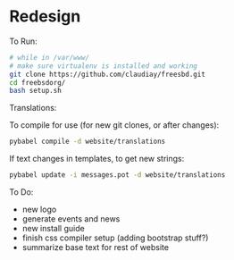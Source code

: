 Redesign
============

To Run:
```bash
# while in /var/www/
# make sure virtualenv is installed and working
git clone https://github.com/claudiay/freesbd.git
cd freebsdorg/
bash setup.sh
```

Translations:

To compile for use (for new git clones, or after changes):
```bash
pybabel compile -d website/translations
```

If text changes in templates, to get new strings:
```bash
pybabel update -i messages.pot -d website/translations
```

To Do:
* new logo
* generate events and news
* new install guide
* finish css compiler setup (adding bootstrap stuff?)
* summarize base text for rest of website

